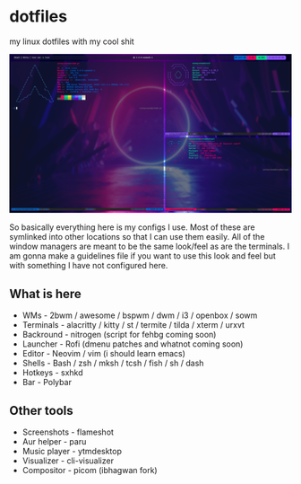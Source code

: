 # dotfiles
my linux dotfiles with my cool shit

<img src="https://raw.githubusercontent.com/eatmyvenom/dotfiles/main/images/main.png">

So basically everything here is my configs I use. Most of these are symlinked into other locations so that I can use them easily.
All of the window managers are meant to be the same look/feel as are the terminals.
I am gonna make a guidelines file if you want to use this look and feel but with something I have not configured here.

## What is here

* WMs       - 2bwm / awesome / bspwm / dwm / i3 / openbox / sowm
* Terminals - alacritty / kitty / st / termite / tilda / xterm / urxvt
* Backround - nitrogen (script for fehbg coming soon)
* Launcher  - Rofi (dmenu patches and whatnot coming soon)
* Editor    - Neovim / vim (i should learn emacs)
* Shells    - Bash / zsh / mksh / tcsh / fish / sh / dash 
* Hotkeys   - sxhkd
* Bar       - Polybar

## Other tools

* Screenshots  - flameshot
* Aur helper   - paru
* Music player - ytmdesktop
* Visualizer   - cli-visualizer
* Compositor   - picom (ibhagwan fork)
